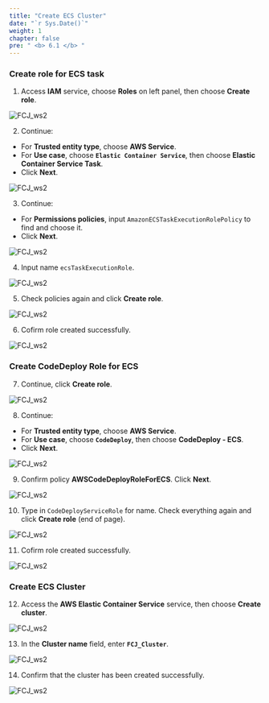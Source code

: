 ```yaml
---
title: "Create ECS Cluster"
date: "`r Sys.Date()`"
weight: 1
chapter: false
pre: " <b> 6.1 </b> "
---
```


### Create role for ECS task

1. Access **IAM** service, choose **Roles** on left panel, then choose **Create role**.

![FCJ_ws2](/FCJ-Workshop-2/images/6.codedeploy/101.png)

2. Continue:

- For **Trusted entity type**, choose **AWS Service**.
- For **Use case**, choose **`Elastic Container Service`**, then choose **Elastic Container Service Task**.
- Click **Next**.

![FCJ_ws2](/FCJ-Workshop-2/images/6.codedeploy/102.png)

3. Continue:

- For **Permissions policies**, input `AmazonECSTaskExecutionRolePolicy` to find and choose it.
- Click **Next**.

![FCJ_ws2](/FCJ-Workshop-2/images/6.codedeploy/103.png)

4. Input name `ecsTaskExecutionRole`.

![FCJ_ws2](/FCJ-Workshop-2/images/6.codedeploy/104.png)

5. Check policies again and click **Create role**.

![FCJ_ws2](/FCJ-Workshop-2/images/6.codedeploy/105.png)

6. Cofirm role created successfully.

![FCJ_ws2](/FCJ-Workshop-2/images/6.codedeploy/106.png)

### Create CodeDeploy Role for ECS

7. Continue, click **Create role**.

![FCJ_ws2](/FCJ-Workshop-2/images/6.codedeploy/201.png)

8. Continue:

- For **Trusted entity type**, choose **AWS Service**.
- For **Use case**, choose **`CodeDeploy`**, then choose **CodeDeploy - ECS**.
- Click **Next**.

![FCJ_ws2](/FCJ-Workshop-2/images/6.codedeploy/202.png)

9. Confirm policy **AWSCodeDeployRoleForECS**. Click **Next**.

![FCJ_ws2](/FCJ-Workshop-2/images/6.codedeploy/203.png)

10. Type in `CodeDeployServiceRole` for name. Check everything again and click **Create role** (end of page).

![FCJ_ws2](/FCJ-Workshop-2/images/6.codedeploy/204.png)

11. Cofirm role created successfully.

![FCJ_ws2](/FCJ-Workshop-2/images/6.codedeploy/205.png)

### Create ECS Cluster

12. Access the **AWS Elastic Container Service** service, then choose **Create cluster**.

![FCJ_ws2](/FCJ-Workshop-2/images/6.codedeploy/1.png)

13. In the **Cluster name** field, enter **`FCJ_Cluster`**.

![FCJ_ws2](/FCJ-Workshop-2/images/6.codedeploy/2.png)

14. Confirm that the cluster has been created successfully.

![FCJ_ws2](/FCJ-Workshop-2/images/6.codedeploy/3.png)
